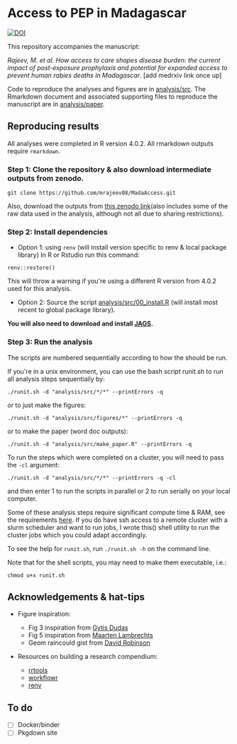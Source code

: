 #  Access to PEP in Madagascar
[![DOI](https://zenodo.org/badge/149655745.svg)](https://zenodo.org/badge/latestdoi/149655745)

This repository accompanies the manuscript:

*Rajeev, M. et al. How access to care shapes disease burden: the current impact of post-exposure prophylaxis and potential for expanded access to prevent human rabies deaths in Madagascar*. [add medrxiv link once up]

Code to reproduce the analyses and figures are in [analysis/src](analysis/src). The Rmarkdown document and associated supporting files to reproduce the manuscript are in [analysis/paper](analysis/paper).

## Reproducing results

All analyses were completed in R version 4.0.2. All rmarkdown outputs require `rmarkdown`.

### Step 1: Clone the repository & also download intermediate outputs from zenodo. 

```
git clone https://github.com/mrajeev08/MadaAccess.git
```

Also, download the outputs from [this zenodo link](https://doi.org/10.5281/zenodo.4064312)(also includes some of the raw data used in the analysis, although not all due to sharing restrictions). 


### Step 2: Install dependencies
- Option 1: using `renv` (will install version specific to renv & local package library)
In R or Rstudio run this command:
```
renv::restore()
```
This will throw a warning if you're using a different R version from 4.0.2 used for this analysis. 

- Option 2: Source the script [analysis/src/00_install.R](analysis/src/00_install.R) (will install most recent to global package library).

**You will also need to download and install [JAGS](https://sourceforge.net/projects/mcmc-jags/files/).** 
  
### Step 3: Run the analysis
The scripts are numbered sequentially according to how the should be run. 

If you're in a unix environment, you can use the bash script runit.sh to run all analysis steps sequentially by:

```
./runit.sh -d "analysis/src/*/*" --printErrors -q
```

or to just make the figures:
```
./runit.sh -d "analysis/src/figures/*" --printErrors -q
```

or to make the paper (word doc outputs):
```
./runit.sh -d "analysis/src/make_paper.R" --printErrors -q
```

To run the steps which were completed on a cluster, you will need to pass the `-cl` argument:
```
./runit.sh -d "analysis/src/*/*" --printErrors -q -cl
```
and then enter 1 to run the scripts in parallel or 2 to run serially on your local computer. 

Some of these analysis steps require significant compute time & RAM, see the requirements [here](logs/log_last_ran.csv). If you do have ssh access to a remote cluster with a slurm scheduler and want to run jobs, I wrote this() shell utility to run the cluster jobs which you could adapt accordingly.

To see the help for `runit.sh`, run `./runit.sh -h` on the command line. 

Note that for the shell scripts, you may need to make them executable, i.e.:
```
chmod u+x runit.sh
```

## Acknowledgements & hat-tips

- Figure inspiration: 
  - Fig 3 inspiration from [Gytis Dudas](https://evogytis.github.io/posts/2019/03/animation/)
  - Fig 5 inspiration from [Maarten Lambrechts](https://www.maartenlambrechts.com/2019/09/04/splitting-EU-regions-making-of.html)
  - Geom raincould gist from [David Robinson](https://gist.github.com/dgrtwo/eb7750e74997891d7c20)

- Resources on building a research compendium: 
  - [rrtools](https://github.com/benmarwick/rrtools)
  - [workflowr](https://github.com/jdblischak/workflowr)
  - [renv](https://rstudio.github.io/renv/articles/renv.html)

## To do
- [ ] Docker/binder
- [ ] Pkgdown site
